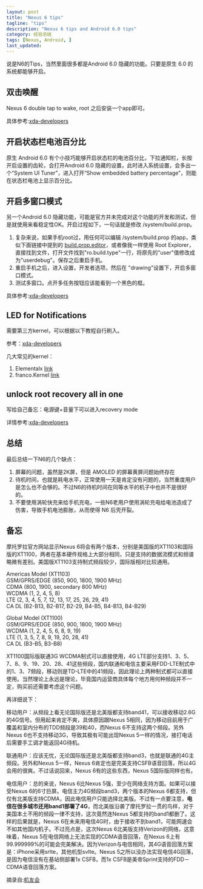 ```yaml
---
layout: post
title: "Nexus 6 tips"
tagline: "tips"
description: "Nexus 6 tips and Android 6.0 tips"
category: 经验总结
tags: [Nexus, Android, ]
last_updated: 
---
```


说是N6的Tips，当然里面很多都是Android 6.0 隐藏的功能。只要是原生 6.0 的系统都能够开启。

## 双击唤醒
Nexus 6 double tap to wake, root 之后安装一个app即可。

具体参考:[xda-developers](http://forum.xda-developers.com/nexus-6/themes-apps/doubletap-to-unlock-enabler-t2949218)

## 开启状态栏电池百分比
原生 Android 6.0 有个小技巧能够开启状态栏的电池百分比，下拉通知栏，长按开启设置的齿轮，会打开Android 6.0 隐藏的设置，此时进入系统设置，会多出一个“System UI Tuner”，进入打开“Show embedded battery percentage”，则能在状态栏电池上显示百分比。

## 开启多窗口模式
另一个Android 6.0 隐藏功能，可能是官方并未完成对这个功能的开发和测试，但是就使用来看稳定性OK。开启过程如下，一句话就是修改 /system/build.prop。

1. 复杂来说，如果手机root过，用任何可以编辑 /system/build.prop 的app，类似下面链接中提到的 [build.prop.editor](https://play.google.com/store/apps/details?id=com.jrummy.apps.build.prop.editor)，或者像我一样使用 Root Explorer，直接找到文件，打开文件找到"ro.build.type"一行，将原先的"user"值修改成为"userdebug"。保存之后重启手机。
2. 重启手机之后，进入设置，开发者选项，然后在 "drawing"设置下，开启多窗口模式。
3. 测试多窗口。点开多任务按钮应该能看到一个黑色的框。

具体参考:[xda-developers](http://forum.xda-developers.com/android/general/guide-enable-multi-window-mode-android-t3121483)

## LED for Notifications
需要第三方kernel，可以根据以下教程自行刷入。

参考：[xda-developers](http://forum.xda-developers.com/nexus-6/general/tutorial-light-flow-enable-led-t2988506)

几大常见的kernel：

1. Elementalx [link](http://elementalx.org/devices/nexus-6/)
2. franco.Kernel [link](http://forum.xda-developers.com/nexus-6/orig-development/kernel-franco-kernel-r1-t2987173)

## unlock root recovery all in one
写给自己备忘：电源键+音量下可以进入recovery mode

详情参考:[xda-developers](http://forum.xda-developers.com/nexus-6/general/how-to-nexus-6-one-beginners-guide-t2948481)

## 总结
最后总结一下N6的几个缺点：

1. 屏幕的问题，虽然是2K屏，但是 AMOLED 的屏幕黄屏问题始终存在
2. 待机时间，也就是耗电水平，正常使用一天是肯定没有问题的，当然重度用户是怎么也不会够的。不过N6的待机时间在同等水平的机子中也并不是很好的。
3. 不要使用涡轮快充来给手机充电，一些N6老用户使用涡轮充电给电池造成了伤害，导致手机电池膨胀，从而使得 N6 后壳开裂。

## 备忘

摩托罗拉官方网站显示Nexus 6将会有两个版本，分别是美国版的XT1103和国际版的XT1100，两者在基本硬件规格上大部分相同，只是支持的数据流模式和频谱略微有差别。美国版XT1103支持制式频段较少，国际版相对比较通用。

Americas Model (XT1103)  
GSM/GPRS/EDGE (850, 900, 1800, 1900 MHz)  
CDMA (800, 1900, secondary 800 MHz)  
WCDMA (1, 2, 4, 5, 8)  
LTE (2, 3, 4, 5, 7, 12, 13, 17, 25, 26, 29, 41)  
CA DL (B2-B13, B2-B17, B2-29, B4-B5, B4-B13, B4-B29)  

Global Model (XT1100)  
GSM/GPRS/EDGE (850, 900, 1800, 1900 MHz)  
WCDMA (1, 2, 4, 5, 6, 8, 9, 19)  
LTE (1, 3, 5, 7, 8, 9, 19, 20, 28, 41)  
CA DL (B3-B5, B3-B8)  

XT1100国际版联通3G WCDMA制式可以直接使用，4G LTE部分支持1、3、5、7、8、9、19、20、28、41这些频段，国内联通和电信主要采用FDD-LTE制式中的1、3、7频段，移动则是TD-LTE中的41频段，因此理论上两种制式都可以直接使用。当然理论上永远是理论，毕竟国内运营商具体每个地方用何种频段并不一定，购买前还需要考虑这个问题。

再详细说下：

移动用户：从频段上看无论国际版还是北美版都支持band41，可以接收移动2.6G的4G信号。但用起来肯定不爽，具体原因跟Nexus 5相同，因为移动目前用于广覆盖和室内分布的TDD频段是39和40，而Nexus 6不支持这两个频段。另外Nexus 6也不支持移动3G，导致其极有可能出现Nexus 5一样的情况，接打电话后需要手工调才能返回4G待机。

联通用户：应该无忧，无论国际版还是北美版都支持band3，也就是联通的4G主频段。另外和Nexus 5一样，Nexus 6肯定也是完美支持CSFB语音回落，所以4G会用的很爽。不过话说回来，Nexus 6有的这些东西，Nexus 5国际版同样也有。

电信用户：总的来说，Nexus 6比Nexus 5强，至少在网络支持方面。如果可以接受Nexus 6的6寸巨屏。电信主力4G频段band3，两个版本的Nexus 6都支持，但仅有北美版支持CDMA，因此电信用户只能选择北美版。不过有一点要注意，**电信在很多城市还用band1部署了4G**，而北美版沿袭了摩托罗拉一贯的鸟样，对于美国本土不用的频段一律不支持，这次竟然连Nexus 5都支持的band1都删了。这样的后果就是，Nexus 6在未来用电信4G时，由于接收不到band1，可能网速会不如其他国内机子。不过亮点是，这次Nexus 6北美版支持Verizon的网络，这意味着，Nexus 5在电信网络上无法实现的CDMA语音回落，在Nexus 6上有99.999999%的可能会完美解决。因为Verizon与电信相同，其4G语音回落方案是：iPhone采用srlte，其他机型svlte。Nexus 5之所以没办法实现电信4G回落，是因为电信没有在基站侧部署1x CSFB，而1x CSFB是美帝Sprint支持的FDD－CDMA语音回落方案。

摘录自:[机友会](http://jiyouhui.it168.com/thread-437710-1-1.html)
